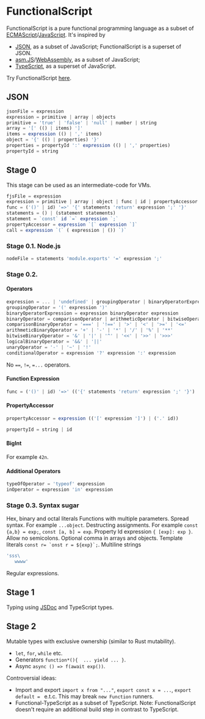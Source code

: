 # FunctionalScript

FunctionalScript is a pure functional programming language as a subset of [ECMAScript](https://en.wikipedia.org/wiki/ECMAScript)/[JavaScript](https://en.wikipedia.org/wiki/JavaScript). It's inspired by 

- [JSON](https://en.wikipedia.org/wiki/JSON), as a subset of JavaScript; FunctionalScript is a superset of JSON.
- [asm.JS](https://en.wikipedia.org/wiki/Asm.js)/[WebAssembly](https://en.wikipedia.org/wiki/WebAssembly), as a subset of JavaScript;
- [TypeScript](https://en.wikipedia.org/wiki/TypeScript), as a superset of JavaScript.

Try FunctionalScript [here](https://functionalscript.herokuapp.com/).

## JSON

```js
jsonFile = expression
expression = primitive | array | objects
primitive = 'true' | 'false' | 'null' | number | string
array = '[' (() | items) ']'
items = expression (() | ',' items)
object = '{' (() | properties) '}'
properties = propertyId ':' expression (() | ',' properties)
propertyId = string
```

## Stage 0

This stage can be used as an intermediate-code for VMs.

```js
fjsFile = expression
expression = primitive | array | object | func | id | propertyAccessor
func = ('()' | id) '=>' '{' statements 'return' expression ';' '}'
statements = () | (statement statements)
statement = `const` id `=` expression `;`
propertyAccessor = expression `[` expression `]`
call = expression `(` ( expression | ()) `)`
```

### Stage 0.1. Node.js

```js
nodeFile = statements 'module.exports' '=' expression ';'
```

### Stage 0.2. 

#### Operators

```js
expression = ... | 'undefined' | groupingOperator | binaryOperatorExpression | unaryOperator | conditionalOperator
groupingOperator = '(' expression ')'
binaryOperatorExpression = expression binaryOperator expression
binaryOperator = comparisonOperator | arithmeticOperator | bitwiseOperator | logicalOperators | '??'
comparisonBinaryOperator = '===' | '!==' | '>' | '<' | '>=' | '<='
arithmeticBinaryOperator = '+' | '-' | '*' | '/' | '%' | '**'
bitwiseBinaryOperator = '&' | '|' | '^' | '<<' | '>>' | '>>>'
logicalBinaryOperator = '&&' | '||'
unaryOperator = '-' | '~' | '!'
conditionalOperator = expression '?' expression ':' expression
```

No `==`, `!=`, `=...` operators.

#### Function Expression

```js
func = ('()' | id) '=>' (('{' statements 'return' expression ';' '}') | expression)
```

#### PropertyAccessor

```js
propertyAccessor = expression (('[' expression ']') | ('.' id))
```

```js
propertyId = string | id
```

#### BigInt

For example `42n`.

#### Additional Operators

```js
typeOfOperator = 'typeof' expression
inOperator = expression 'in' expression
```

### Stage 0.3. Syntax sugar

Hex, binary and octal literals
Functions with multiple parameters.
Spread syntax. For example `...object`.
Destructing assignments. For example `const {a,b} = exp;`, `const [a, b] = exp`.
Property Id expression `{ [exp]: exp }`.
Allow no semicolons.
Optional comma in arrays and objects.
Template literals ``const r= `onst r = ${exp}`;``.
Multiline strings 
```js
'sss\
   wwww'
```
Regular expressions.

## Stage 1

Typing using [JSDoc](https://jsdoc.app/) and TypeScript types.

## Stage 2

Mutable types with exclusive ownership (similar to Rust mutability).

- `let`, `for`, `while` etc.
- Generators `function*(){  ... yield ... }`.
- Async `async () => f(await exp())`.

Controversial ideas: 

- Import and export `import x from "..."`, `export const x = ...`, `export default = ` e.t.c. This may break `new Function` runners. 
- Functional-TypeScript as a subset of TypeScript. Note: FunctionalScript doesn't require an additional build step in contrast to TypeScript.

